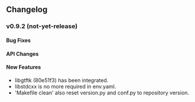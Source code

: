 ## Changelog

### v0.9.2 (not-yet-release)

#### Bug Fixes

#### API Changes


#### New Features

- libgtftk (80e51f3) has been integrated.
- libstdcxx is no more required in env.yaml.
- 'Makefile clean' also reset version.py and conf.py to repository version.

 	
